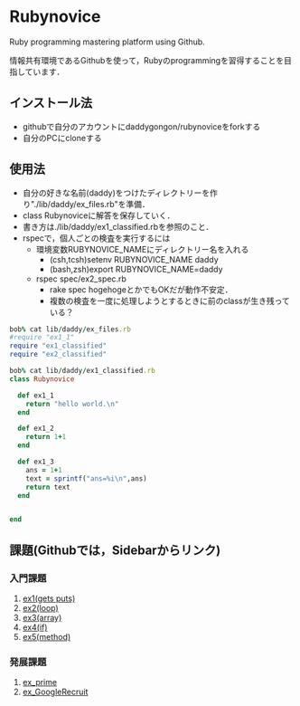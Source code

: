 # Rubynovice

Ruby programming mastering platform using Github.

情報共有環境であるGithubを使って，Rubyのprogrammingを習得することを目指しています．

## インストール法
- githubで自分のアカウントにdaddygongon/rubynoviceをforkする
- 自分のPCにcloneする

## 使用法
- 自分の好きな名前(daddy)をつけたディレクトリーを作り"./lib/daddy/ex_files.rb"を準備．
- class Rubynoviceに解答を保存していく．
- 書き方は./lib/daddy/ex1_classified.rbを参照のこと．
- rspecで，個人ごとの検査を実行するには
  - 環境変数RUBYNOVICE_NAMEにディレクトリー名を入れる
    - (csh,tcsh)setenv RUBYNOVICE_NAME daddy
    - (bash,zsh)export RUBYNOVICE_NAME=daddy
  - rspec spec/ex2_spec.rb
    - rake spec hogehogeとかでもOKだが動作不安定．
    - 複数の検査を一度に処理しようとするときに前のclassが生き残っている？

```ruby
bob% cat lib/daddy/ex_files.rb
#require "ex1_1"
require "ex1_classified"
require "ex2_classified"
```

```ruby
bob% cat lib/daddy/ex1_classified.rb 
class Rubynovice

  def ex1_1
    return "hello world.\n"
  end

  def ex1_2
    return 1+1
  end

  def ex1_3
    ans = 1+1
    text = sprintf("ans=%i\n",ans)
    return text
  end


end
```

## 課題(Githubでは，Sidebarからリンク)

### 入門課題
1. [ex1(gets puts)](file.ex1.html)
1. [ex2(loop)](file.ex2.html)
1. [ex3(array)](file.ex3.html)
1. [ex4(if)](file.ex4.html)
1. [ex5(method)](file.ex5.html)

### 発展課題
1. [ex_prime](file.ex_prime.html)
1. [ex_GoogleRecruit](file.ex_GoogleRecruit.html)
